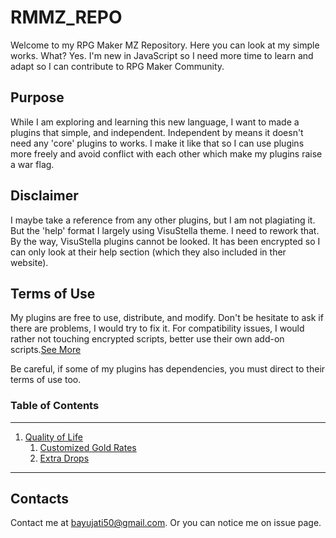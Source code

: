 # RMMZ_REPO

Welcome to my RPG Maker MZ Repository. Here you can look at my simple works. What? Yes. I'm new in JavaScript so I need more time to learn and adapt so I can contribute to RPG Maker Community.

## Purpose

While I am exploring and learning this new language, I want to made a plugins that simple, and independent. Independent by means it doesn't need any 'core' plugins to works.
I make it like that so I can use plugins more freely and avoid conflict with each other which make my plugins raise a war flag.

## Disclaimer

I maybe take a reference from any other plugins, but I am not plagiating it.
But the 'help' format I largely using VisuStella theme. I need to rework that.
By the way, VisuStella plugins cannot be looked. It has been encrypted so I can only look at their help section (which they also included in ther website).

## Terms of Use

My plugins are free to use, distribute, and modify. Don't be hesitate to ask if there are problems, I would try to fix it.
For compatibility issues, I would rather not touching encrypted scripts, better use their own add-on scripts.[See More](https://github.com/FrixellScriptWorks/RMMZ_REPO/blob/main/LICENSE)

Be careful, if some of my plugins has dependencies, you must direct to their terms of use too.

### Table of Contents
--------------
1. [Quality of Life](https://github.com/FrixellScriptWorks/RMMZ_REPO/tree/main/Quality%20of%20Life)
   1. [Customized Gold Rates](https://github.com/FrixellScriptWorks/RMMZ_REPO/blob/main/Quality%20of%20Life/FrixellSW_2_GoldRate.js)
   2. [Extra Drops](https://github.com/FrixellScriptWorks/RMMZ_REPO/blob/main/Quality%20of%20Life/FrixellSW_2_ExtraDrops.js)
--------------
## Contacts

Contact me at bayujati50@gmail.com. Or you can notice me on issue page.
